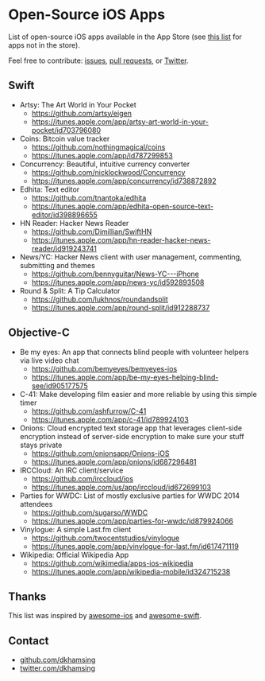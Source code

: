 # Open-Source iOS Apps

List of open-source iOS apps available in the App Store (see [this list](non-app-store-ios-apps.md) for apps not in the store).

Feel free to contribute: [issues](https://github.com/dkhamsing/open-source-ios-apps/issues), [pull requests](https://github.com/dkhamsing/open-source-ios-apps/pulls), or [Twitter](https://twitter.com/dkhamsing).

## Swift
- Artsy: The Art World in Your Pocket
  - https://github.com/artsy/eigen
  - https://itunes.apple.com/app/artsy-art-world-in-your-pocket/id703796080
- Coins: Bitcoin value tracker
  - https://github.com/nothingmagical/coins
  - https://itunes.apple.com/app/id787299853
- Concurrency: Beautiful, intuitive currency converter
  - https://github.com/nicklockwood/Concurrency
  - https://itunes.apple.com/app/concurrency/id738872892
- Edhita: Text editor
  - https://github.com/tnantoka/edhita
  - https://itunes.apple.com/app/edhita-open-source-text-editor/id398896655
- HN Reader: Hacker News Reader
  - https://github.com/Dimillian/SwiftHN
  - https://itunes.apple.com/app/hn-reader-hacker-news-reader/id919243741
- News/YC: Hacker News client with user management, commenting, submitting and themes
  - https://github.com/bennyguitar/News-YC---iPhone
  - https://itunes.apple.com/app/news-yc/id592893508
- Round & Split: A Tip Calculator
  - https://github.com/lukhnos/roundandsplit
  - https://itunes.apple.com/app/round-split/id912288737 
  
## Objective-C
- Be my eyes: An app that connects blind people with volunteer helpers via live video chat
  - https://github.com/bemyeyes/bemyeyes-ios
  - https://itunes.apple.com/app/be-my-eyes-helping-blind-see/id905177575   
- C-41: Make developing film easier and more reliable by using this simple timer
  - https://github.com/ashfurrow/C-41
  - https://itunes.apple.com/app/c-41/id789924103
- Onions: Cloud encrypted text storage app that leverages client-side encryption instead of server-side encryption to make sure your stuff stays private
  - https://github.com/onionsapp/Onions-iOS
  - https://itunes.apple.com/app/onions/id687296481
- IRCCloud: An IRC client/service
  - https://github.com/irccloud/ios
  - https://itunes.apple.com/us/app/irccloud/id672699103
- Parties for WWDC: List of mostly exclusive parties for WWDC 2014 attendees
  - https://github.com/sugarso/WWDC
  - https://itunes.apple.com/app/parties-for-wwdc/id879924066
- Vinylogue: A simple Last.fm client
  - https://github.com/twocentstudios/vinylogue
  - https://itunes.apple.com/app/vinylogue-for-last.fm/id617471119
- Wikipedia: Official Wikipedia App
  - https://github.com/wikimedia/apps-ios-wikipedia
  - https://itunes.apple.com/app/wikipedia-mobile/id324715238
  
## Thanks
This list was inspired by [awesome-ios](https://github.com/vsouza/awesome-ios) and [awesome-swift](https://github.com/matteocrippa/awesome-swift).

## Contact
- [github.com/dkhamsing](https://github.com/dkhamsing)
- [twitter.com/dkhamsing](https://twitter.com/dkhamsing)
